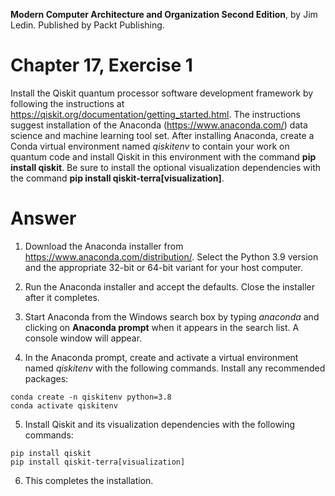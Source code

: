 __Modern Computer Architecture and Organization Second Edition__, by Jim Ledin. Published by Packt Publishing.
# Chapter 17, Exercise 1

Install the Qiskit quantum processor software development framework by following the instructions at https://qiskit.org/documentation/getting_started.html. The instructions suggest installation of the Anaconda (https://www.anaconda.com/) data science and machine learning tool set. After installing Anaconda, create a Conda virtual environment named *qiskitenv* to contain your work on quantum code and install Qiskit in this environment with the command **pip install qiskit**. Be sure to install the optional visualization dependencies with the command **pip install qiskit-terra[visualization]**. 

# Answer
1. Download the Anaconda installer from https://www.anaconda.com/distribution/. Select the Python 3.9 version and the appropriate 32-bit or 64-bit variant for your host computer.

2. Run the Anaconda installer and accept the defaults. Close the installer after it completes.

3. Start Anaconda from the Windows search box by typing *anaconda* and clicking on **Anaconda prompt** when it appears in the search list. A console window will appear.

4. In the Anaconda prompt, create and activate a virtual environment named *qiskitenv* with the following commands. Install any recommended packages:
```
conda create -n qiskitenv python=3.8
conda activate qiskitenv
```

5. Install Qiskit and its visualization dependencies with the following commands:
```
pip install qiskit
pip install qiskit-terra[visualization]
```

6. This completes the installation.
